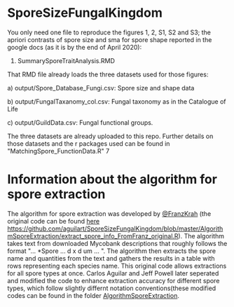 # SporeSizeFungalKingdom

You only need one file to reproduce the figures 1, 2, S1, S2 and S3; the apriori contrasts of spore size and sma for spore shape reported in the google docs (as it is by the end of April 2020):

1. SummarySporeTraitAnalysis.RMD 


That RMD file already loads the three datasets used for those figures: 

a) output/Spore_Database_Fungi.csv: Spore size and shape data

b) output/FungalTaxanomy_col.csv: Fungal taxonomy as in the Catalogue of Life

c) output/GuildData.csv: Fungal functional groups.

The three datasets are already uploaded to this repo. Further details on those datasets and the r packages used can be found in "MatchingSpore_FunctionData.R"
7

# Information about the algorithm for spore extraction

The algorithm for spore extraction was developed by [@FranzKrah](https://github.com/FranzKrah) (the original code can be found [here](https://github.com/FranzKrah) https://github.com/aguilart/SporeSizeFungalKingdom/blob/master/AlgorithmSporeExtraction/extract_spore_info_FromFranz_original.R). The algorithm takes text from downloaded Mycobank descriptions that roughly follows the format "... *Spore ... d x d um ... ". The algorithm then extracts the spore name and quantities from the text and gathers the results in a table with rows representing each species name. This original code allows extractions for all spore types at once. Carlos Aguilar and Jeff Powell later seperated and modified the code to enhance extraction accuracy for different spore types, which follow slightly differnt notation conventions(these modified codes can be found in the folder [AlgorithmSporeExtraction](https://github.com/aguilart/SporeSizeFungalKingdom/tree/master/AlgorithmSporeExtraction).

